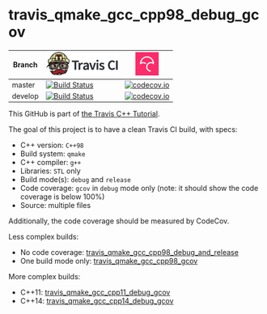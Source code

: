 # travis_qmake_gcc_cpp98_debug_gcov

Branch|[![Travis CI logo](TravisCI.png)](https://travis-ci.org)|[![Codecov logo](Codecov.png)](https://www.codecov.io)
---|---|---
master|[![Build Status](https://travis-ci.org/richelbilderbeek/travis_qmake_gcc_cpp98_debug_gcov.svg?branch=master)](https://travis-ci.org/richelbilderbeek/travis_qmake_gcc_cpp98_debug_gcov)|[![codecov.io](https://codecov.io/github/richelbilderbeek/travis_qmake_gcc_cpp98_debug_gcov/coverage.svg?branch=master)](https://codecov.io/github/richelbilderbeek/travis_qmake_gcc_cpp98_debug_gcov/branch/master)
develop|[![Build Status](https://travis-ci.org/richelbilderbeek/travis_qmake_gcc_cpp98_debug_gcov.svg?branch=develop)](https://travis-ci.org/richelbilderbeek/travis_qmake_gcc_cpp98_debug_gcov)|[![codecov.io](https://codecov.io/github/richelbilderbeek/travis_qmake_gcc_cpp98_debug_gcov/coverage.svg?branch=develop)](https://codecov.io/github/richelbilderbeek/travis_qmake_gcc_cpp98_debug_gcov/branch/develop)

This GitHub is part of [the Travis C++ Tutorial](https://github.com/richelbilderbeek/travis_cpp_tutorial).

The goal of this project is to have a clean Travis CI build, with specs:
 * C++ version: `C++98`
 * Build system: `qmake`
 * C++ compiler: `g++`
 * Libraries: `STL` only
 * Build mode(s): `debug` and `release`
 * Code coverage: `gcov` in `debug` mode only (note: it should show the code coverage is below 100%)
 * Source: multiple files

Additionally, the code coverage should be measured by CodeCov.

Less complex builds:
 * No code coverage: [travis_qmake_gcc_cpp98_debug_and_release](https://www.github.com/richelbilderbeek/travis_qmake_gcc_cpp98_debug_and_release)
 * One build mode only: [travis_qmake_gcc_cpp98_gcov](https://www.github.com/richelbilderbeek/travis_qmake_gcc_cpp98_gcov)

More complex builds:
 * C++11: [travis_qmake_gcc_cpp11_debug_gcov](https://www.github.com/richelbilderbeek/travis_qmake_gcc_cpp11_debug_gcov)
 * C++14: [travis_qmake_gcc_cpp14_debug_gcov](https://www.github.com/richelbilderbeek/travis_qmake_gcc_cpp14_debug_gcov)

